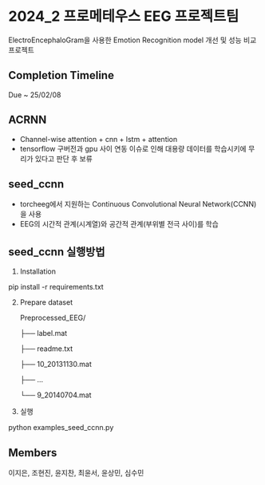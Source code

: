 # 2024_2 프로메테우스 EEG 프로젝트팀 

ElectroEncephaloGram을 사용한 Emotion Recognition model 개선 및 성능 비교 프로젝트

## Completion Timeline

Due ~ 25/02/08

## ACRNN
* Channel-wise attention + cnn + lstm + attention
* tensorflow 구버전과 gpu 사이 연동 이슈로 인해 대용량 데이터를 학습시키에 무리가 있다고 판단 후 보류

## seed_ccnn
* torcheeg에서 지원하는 Continuous Convolutional Neural Network(CCNN)을 사용
* EEG의 시간적 관계(시계열)와 공간적 관계(부위별 전극 사이)를 학습
  
## seed_ccnn 실행방법

1. Installation

pip install -r requirements.txt

2. Prepare dataset

    Preprocessed_EEG/

    ├── label.mat

    ├── readme.txt

    ├── 10_20131130.mat

    ├── ...

    └── 9_20140704.mat
  
3. 실행

python examples_seed_ccnn.py


## Members
이지은, 조현진, 윤지찬, 최윤서, 윤상민, 심수민
